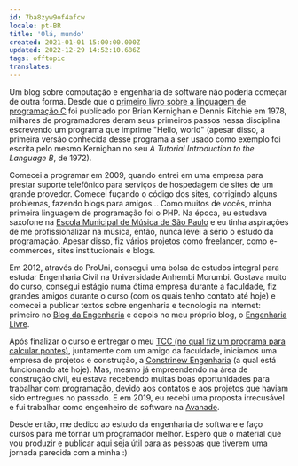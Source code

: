 ```yaml
---
id: 7ba8zyw9of4afcw
locale: pt-BR
title: 'Olá, mundo'
created: 2021-01-01 15:00:00.000Z
updated: 2022-12-29 14:52:10.686Z
tags: offtopic
translates: 
---
```

Um blog sobre computação e engenharia de software não poderia começar de outra
forma. Desde que o [primeiro livro sobre a linguagem de programação C](https://en.wikipedia.org/wiki/The_C_Programming_Language) foi publicado por Brian Kernighan e Dennis Ritchie em 1978, milhares de programadores deram
seus primeiros passos nessa disciplina escrevendo um programa que imprime "Hello, world"
(apesar disso, a primeira versão conhecida desse programa a ser usado como exemplo foi escrita pelo mesmo
Kernighan no seu _A Tutorial Introduction to the Language B_, de 1972).

Comecei a programar em 2009, quando entrei em uma empresa para prestar suporte
telefônico para serviços de hospedagem de sites de um grande provedor. Comecei
fuçando o código dos sites, corrigindo alguns problemas, fazendo blogs para amigos...
Como muitos de vocês, minha primeira linguagem de programação foi o PHP. Na época,
eu estudava saxofone na [Escola Municipal de Música de São Paulo](https://theatromunicipal.org.br/pt-br/escola-municipal-de-musica/)
e eu tinha aspirações de me profissionalizar na música, então, nunca levei a sério
o estudo da programação. Apesar disso, fiz vários projetos como freelancer, como
e-commerces, sites institucionais e blogs.

Em 2012, através do ProUni, consegui uma bolsa de estudos integral para estudar
Engenharia Civil na Universidade Anhembi Morumbi. Gostava muito do curso, consegui
estágio numa ótima empresa durante a faculdade, fiz grandes amigos durante o curso
(com os quais tenho contato até hoje) e comecei a publicar textos sobre engenharia
e tecnologia na internet: primeiro no [Blog da Engenharia](https://blogdaengenharia.com)
e depois no meu próprio blog, o [Engenharia Livre](https://engenharialivre.com).

Após finalizar o curso e entregar o meu [TCC (no qual fiz um programa para calcular pontes)](https://github.com/douglasdemoura/tcc),
juntamente com um amigo da faculdade, iniciamos uma empresa de projetos e construção,
a [Constrinew Engenharia](http://constrinew.com.br/) (a qual está funcionando até hoje).
Mas, mesmo já empreendendo na área de construção civil, eu estava recebendo muitas
boas oportunidades para trabalhar com programação, devido aos contatos e aos projetos
que haviam sido entregues no passado. E em 2019, eu recebi uma proposta irrecusável
e fui trabalhar como engenheiro de software na [Avanade](https://www.avanade.com/pt-br).

Desde então, me dedico ao estudo da engenharia de software e faço cursos para me
tornar um programador melhor. Espero que o material que vou produzir e publicar aqui
seja útil para as pessoas que tiverem uma jornada parecida com a minha :)
